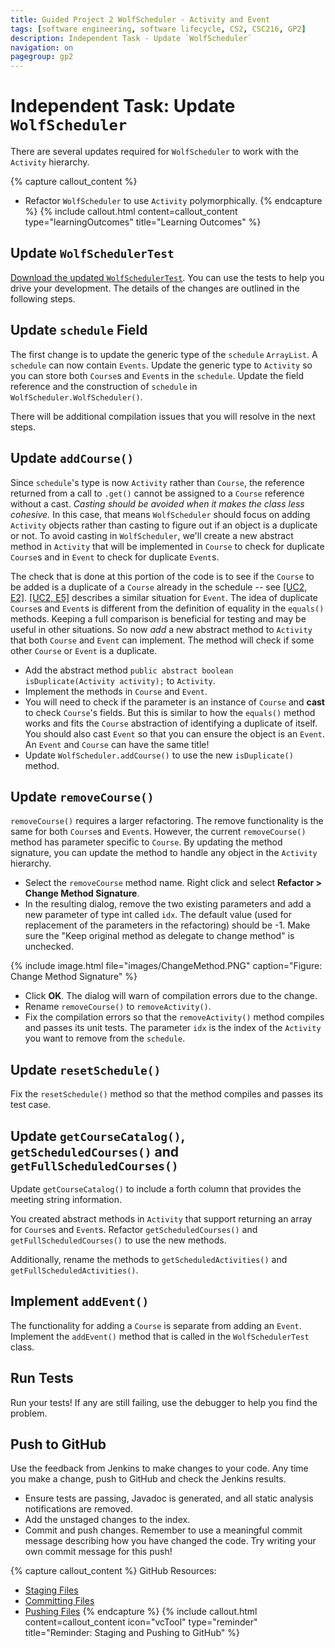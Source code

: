 ```yaml
---
title: Guided Project 2 WolfScheduler - Activity and Event
tags: [software engineering, software lifecycle, CS2, CSC216, GP2]
description: Independent Task - Update `WolfScheduler`
navigation: on
pagegroup: gp2
---
```


# Independent Task: Update `WolfScheduler`
There are several updates required for `WolfScheduler` to work with the `Activity` hierarchy.  

{% capture callout_content %}
  * Refactor `WolfScheduler` to use `Activity` polymorphically.
{% endcapture %}
{% include callout.html content=callout_content type="learningOutcomes" title="Learning Outcomes" %}


## Update `WolfSchedulerTest`
[Download the updated `WolfSchedulerTest`](files/WolfSchedulerTest.java).  You can use the tests to help you drive your development.  The details of the changes are outlined in the following steps.


## Update `schedule` Field
The first change is to update the generic type of the `schedule` `ArrayList`.  A `schedule` can now contain `Events`.  Update the generic type to `Activity` so you can store both `Course`s and `Event`s in the `schedule`.  Update the field reference and the construction of `schedule` in `WolfScheduler.WolfScheduler()`. 

There will be additional compilation issues that you will resolve in the next steps.


## Update `addCourse()`
Since `schedule`'s type is now `Activity` rather than `Course`, the reference returned from a call to `.get()` cannot be assigned to a `Course` reference without a cast.  *Casting should be avoided when it makes the class less cohesive.* In this case, that means `WolfScheduler` should focus on adding `Activity` objects rather than casting to figure out if an object is a duplicate or not.  To avoid casting in `WolfScheduler`, we'll create a new abstract method in `Activity` that will be implemented in `Course` to check for duplicate `Course`s and in `Event` to check for duplicate `Event`s.  

The check that is done at this portion of the code is to see if the `Course` to be added is a duplicate of a `Course` already in the schedule -- see [[UC2, E2]](../wolf-scheduler/ws-requirements#gp2-uc2-e2).  [[UC2, E5]](../wolf-scheduler/ws-requirements#gp2-uc2-e5) describes a similar situation for `Event`.  The idea of duplicate `Course`s and `Event`s is different from the definition of equality in the `equals()` methods. Keeping a full comparison is beneficial for testing and may be useful in other situations.  So now *add* a new abstract method to `Activity` that both `Course` and `Event` can implement. The method will check if some other `Course` or `Event` is a duplicate.

  * Add the abstract method `public abstract boolean isDuplicate(Activity activity);` to `Activity`.
  * Implement the methods in `Course` and `Event`.  
  * You will need to check if the parameter is an instance of `Course` and **cast** to check `Course`'s fields.  But this is similar to how the `equals()` method works and fits the `Course` abstraction of identifying a duplicate of itself.  You should also cast `Event` so that you can ensure the object is an `Event`.  An `Event` and `Course` can have the same title!
  * Update `WolfScheduler.addCourse()` to use the new `isDuplicate()` method.
  

## Update `removeCourse()`
`removeCourse()` requires a larger refactoring.  The remove functionality is the same for both `Course`s and `Event`s.  However, the current `removeCourse()` method has parameter specific to `Course`.  By updating the method signature, you can update the method to handle any object in the `Activity` hierarchy.

  * Select the `removeCourse` method name.  Right click and select **Refactor > Change Method Signature**.
  * In the resulting dialog, remove the two existing parameters and add a new parameter of type int called `idx`.  The default value (used for replacement of the parameters in the refactoring) should be -1.  Make sure the "Keep original method as delegate to change method" is unchecked.
  

{% include image.html file="images/ChangeMethod.PNG" caption="Figure: Change Method Signature" %}
    
  * Click **OK**.  The dialog will warn of compilation errors due to the change. 
  * Rename `removeCourse()` to `removeActivity()`.
  * Fix the compilation errors so that the `removeActivity()` method compiles and passes its unit tests.  The parameter `idx` is the index of the `Activity` you want to remove from the `schedule`.  
  
  

## Update `resetSchedule()`
Fix the `resetSchedule()` method so that the method compiles and passes its test case.


## Update `getCourseCatalog()`, `getScheduledCourses()` and `getFullScheduledCourses()`
Update `getCourseCatalog()` to include a forth column that provides the meeting string information.

You created abstract methods in `Activity` that support returning an array for `Course`s and `Event`s.  Refactor `getScheduledCourses()` and `getFullScheduledCourses()` to use the new methods.

Additionally, rename the methods to `getScheduledActivities()` and `getFullScheduledActivities()`.


## Implement `addEvent()`
The functionality for adding a `Course` is separate from adding an `Event`.  Implement the `addEvent()` method that is called in the `WolfSchedulerTest` class.


## Run Tests
Run your tests!  If any are still failing, use the debugger to help you find the problem.


## Push to GitHub
Use the feedback from Jenkins to make changes to your code.  Any time you make a change, push to GitHub and check the Jenkins results.

  * Ensure tests are passing, Javadoc is generated, and all static analysis notifications are removed.
  * Add the unstaged changes to the index.
  * Commit and push changes.  Remember to use a meaningful commit message describing how you have changed the code.  Try writing your own commit message for this push!

{% capture callout_content %}
GitHub Resources:

  * [Staging Files](../git-tutorial/git-staging)
  * [Committing Files](../git-tutorial/git-commit)
  * [Pushing Files](../git-tutorial/git-push)
{% endcapture %}
{% include callout.html content=callout_content icon="vcTool" type="reminder" title="Reminder: Staging and Pushing to GitHub" %} 
